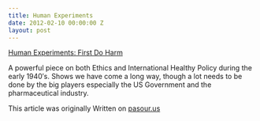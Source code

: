 ```yaml
---
title: Human Experiments
date: 2012-02-10 00:00:00 Z
layout: post
---
```


[Human Experiments: First Do Harm][1]

A powerful piece on both Ethics and International Healthy Policy during the early 1940&#8242;s. Shows we have come a long way, though a lot needs to be done by the big players especially the US Government and the pharmaceutical industry.

This article was originally Written on [pasour.us][2]

 [1]: http://http://www.nature.com/news/human-experiments-first-do-harm-1.9980
 [2]: http://pasour.us
